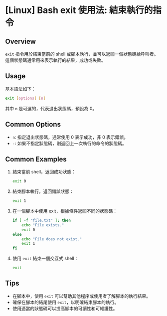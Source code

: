 # [Linux] Bash exit 使用法: 結束執行的指令

## Overview
`exit` 指令用於結束當前的 shell 或腳本執行，並可以返回一個狀態碼給呼叫者。這個狀態碼通常用來表示執行的結果，成功或失敗。

## Usage
基本語法如下：
```bash
exit [options] [n]
```
其中 `n` 是可選的，代表退出狀態碼，預設為 0。

## Common Options
- `n`: 指定退出狀態碼，通常使用 0 表示成功，非 0 表示錯誤。
- `-`: 如果不指定狀態碼，則返回上一次執行的命令的狀態碼。

## Common Examples
1. 結束當前 shell，返回成功狀態：
   ```bash
   exit 0
   ```

2. 結束腳本執行，返回錯誤狀態：
   ```bash
   exit 1
   ```

3. 在一個腳本中使用 exit，根據條件返回不同的狀態碼：
   ```bash
   if [ -f "file.txt" ]; then
       echo "File exists."
       exit 0
   else
       echo "File does not exist."
       exit 1
   fi
   ```

4. 使用 `exit` 結束一個交互式 shell：
   ```bash
   exit
   ```

## Tips
- 在腳本中，使用 `exit` 可以幫助其他程序或使用者了解腳本的執行結果。
- 確保在腳本的結尾使用 `exit`，以明確結束腳本的執行。
- 使用適當的狀態碼可以提高腳本的可讀性和可維護性。